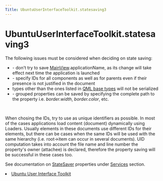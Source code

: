 ```yaml
---
Title: UbuntuUserInterfaceToolkit.statesaving3
---
```


# UbuntuUserInterfaceToolkit.statesaving3

<span class="subtitle"></span>
<!-- $$$statesaving3.html-description -->
<p>The following issues must be considered when deciding on state saving:</p>
<ul>
<li>- don't try to save <a href="Ubuntu.Components.MainView.md">MainView</a>.applicationName, as its change will take effect next time the application is launched</li>
<li>- specify IDs for all components as well as for parents even if their presence is not justified in the document</li>
<li>types other than the ones listed in <a href="../sdk-15.04/QtQml.qtqml-typesystem-basictypes.md">QML base types</a> will not be serialized</li>
<li>- grouped properties can be saved by specifying the complete path to the property i.e&#x2e; <i>border.width</i>, <i>border.color</i>, etc.</li>
</ul>
<br>
<p>When chosing the IDs, try to use as unique identifiers as possible. In most of the cases applications load content (document) dynamically using Loaders. Usually elements in these documents use different IDs for their elements, but there can be cases when the same IDs will be used with the same hierarchy (i.e&#x2e; root-&gt;item can occur in several documents). UID computation takes into account the file name and line number the property's owner (attachee) is declared, therefore the property saving will be successful in these cases too.</p>
<p>See documentation on <a href="Ubuntu.Components.StateSaver.md">StateSaver</a> properties under <a href="UbuntuUserInterfaceToolkit.overview-ubuntu-sdk.md#services">Services</a> section.</p>
<!-- @@@statesaving3.html -->
<p class="naviNextPrevious footerNavi">
<li><a class="nextPage" href="UbuntuUserInterfaceToolkit.overview-ubuntu-sdk.md">Ubuntu User Interface Toolkit</a></li>
</p>
